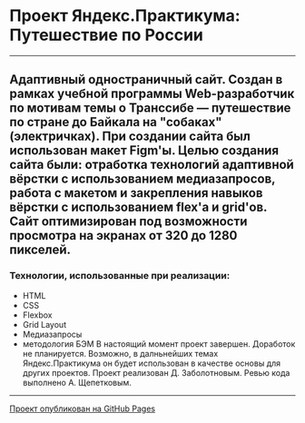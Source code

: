 # Проект Яндекс.Практикума: Путешествие по России
---
Адаптивный одностраничный сайт. Создан в рамках учебной программы Web-разработчик по мотивам темы о Транссибе — путешествие по стране до Байкала на "собаках" (электричках). При создании сайта был использован макет Figm'ы. Целью создания сайта были: отработка технологий адаптивной вёрстки с использованием медиазапросов, работа с макетом и закрепления навыков вёрстки с использованием flex'а и grid'ов. Сайт оптимизирован под возможности просмотра на экранах от 320 до 1280 пикселей.
--- 
### Технологии, использованные при реализации:
* HTML
* CSS
* Flexbox
* Grid Layout
* Медиазапросы
* методология БЭМ
В настоящий момент проект завершен. Доработок не планируется. Возможно, в далньнейших темах Яндекс.Практикума он будет использован в качестве основы для других проектов.
Проект реализован Д. Заболотновым. Ревью кода выполнено А. Щепетковым.
---
[Проект опубликован на GitHub Pages](https://github.com/borrissytsch/russian-travel "Путешествие по России")

